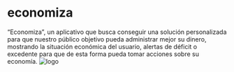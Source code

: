 # economiza
“Economiza”, un aplicativo que busca conseguir una solución personalizada para que nuestro público objetivo  pueda  administrar mejor su dinero, mostrando la situación económica del usuario, alertas de déficit o excedente para que de esta forma pueda tomar acciones sobre su economía.
![logo](https://github.com/Erick130601/economiza/assets/104027427/dbb0625f-42f8-44cc-9df3-59aa3cf8f6ec)
